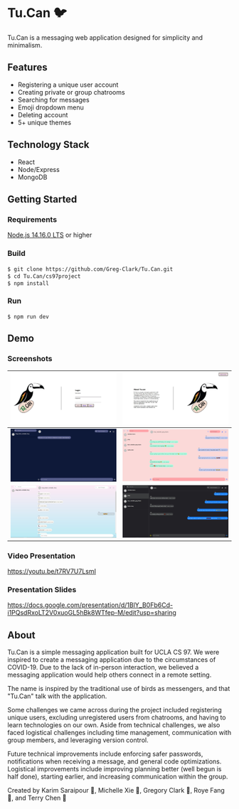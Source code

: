 # Tu.Can 🐦
Tu.Can is a messaging web application designed for simplicity and minimalism.

## Features
* Registering a unique user account
* Creating private or group chatrooms
* Searching for messages
* Emoji dropdown menu
* Deleting account 
* 5+ unique themes</br>

## Technology Stack
* React 
* Node/Express
* MongoDB

## Getting Started

### Requirements

[Node.js 14.16.0 LTS](https://nodejs.org/en/) or higher

### Build
```
$ git clone https://github.com/Greg-Clark/Tu.Can.git
$ cd Tu.Can/cs97project
$ npm install
```

### Run
```
$ npm run dev
```

## Demo
### Screenshots
![demopic1](./cs97project/src/images/demo/pic1.jpg) | ![demopic2](./cs97project/src/images/demo/pic2.jpg)
|:---:|:---:|
![demopic3](./cs97project/src/images/demo/pic3.jpg) | ![demopic4](./cs97project/src/images/demo/pic4.jpg)
![demopic5](./cs97project/src/images/demo/pic5.jpg) | ![demopic6](./cs97project/src/images/demo/pic6.jpg)
### Video Presentation
https://youtu.be/t7RV7U7LsmI
### Presentation Slides
https://docs.google.com/presentation/d/1BlY_B0Fb6Cd-i1PQsdRxoLT2V0xuoGL5hBk8WTfep-M/edit?usp=sharing

## About
Tu.Can is a simple messaging application built for UCLA CS 97. We were inspired to create a 
messaging application due to the circumstances of COVID-19. Due to the lack of in-person 
interaction, we believed a messaging application would help others connect in a remote setting.<br/>

The name is inspired by the traditional use of birds as messengers, and that "Tu.Can" talk with the application.<br/>

Some challenges we came across during the project included registering unique users, excluding 
unregistered users from chatrooms, and having to learn technologies on our own. Aside from technical 
challenges, we also faced logistical challenges including time management, communication with 
group members, and leveraging version control.</br>

Future technical improvements include enforcing safer passwords, notifications when receiving a 
message, and general code optimizations. Logistical improvements include improving planning 
better (well begun is half done), starting earlier, and increasing communication within the group. <br/>

Created by Karim Saraipour 🌯, Michelle Xie 🐐, Gregory Clark 🍎, Roye Fang 🥛, and Terry Chen 🍳
